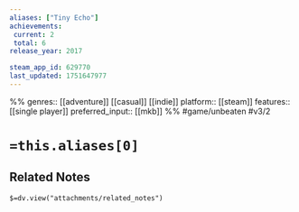 ```yaml
---
aliases: ["Tiny Echo"]
achievements:
 current: 2
 total: 6
release_year: 2017

steam_app_id: 629770
last_updated: 1751647977
---
```

%%
genres:: [[adventure]] [[casual]] [[indie]]
platform:: [[steam]]
features:: [[single player]]
preferred_input:: [[mkb]]
%%
#game/unbeaten
#v3/2

# `=this.aliases[0]`
## Related Notes
`$=dv.view("attachments/related_notes")`